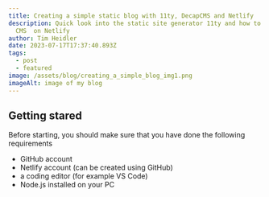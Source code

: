 ```yaml
---
title: Creating a simple static blog with 11ty, DecapCMS and Netlify
description: Quick look into the static site generator 11ty and how to host a
  CMS  on Netlify
author: Tim Heidler
date: 2023-07-17T17:37:40.893Z
tags:
  - post
  - featured
image: /assets/blog/creating_a_simple_blog_img1.png
imageAlt: image of my blog
---
```

## Getting stared

Before starting, you should make sure that you have done the following requirements

* GitHub account
* Netlify account (can be created using GitHub)
* a coding editor (for example VS Code)
* Node.js installed on your PC
